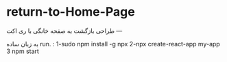 # return-to-Home-Page

طراحی بازگشت به صفحه خانگی  با ری اکت — 

به زبان ساده
run. :
1-sudo npm install -g npx
2-npx create-react-app my-app
3 npm start
